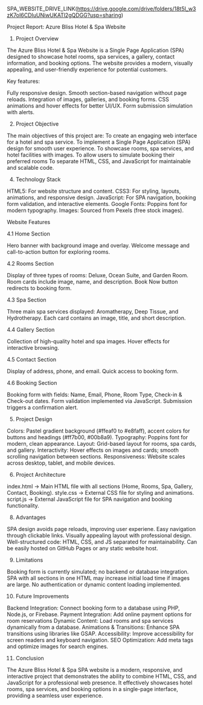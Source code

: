 SPA_WEBSITE_DRIVE_LINK(https://drive.google.com/drive/folders/18t5I_w3zK7oI6CDIuUNiwUKATl2gQDGG?usp=sharing)

Project Report: Azure Bliss Hotel & Spa Website
1. Project Overview
   
The Azure Bliss Hotel & Spa Website is a Single Page Application (SPA) designed to showcase hotel rooms, spa services, a gallery, contact information, and booking options. The website provides a modern, visually appealing, and user-friendly experience for potential customers.

Key features:

Fully responsive design.
Smooth section-based navigation without page reloads.
Integration of images, galleries, and booking forms.
CSS animations and hover effects for better UI/UX.
Form submission simulation with alerts.

2. Project Objective

The main objectives of this project are:
To create an engaging web interface for a hotel and spa service.
To implement a Single Page Application (SPA) design for smooth user experience.
To showcase rooms, spa services, and hotel facilities with images.
To allow users to simulate booking their preferred rooms
To separate HTML, CSS, and JavaScript for maintainable and scalable code.

4. Technology Stack
   
HTML5: For website structure and content.
CSS3: For styling, layouts, animations, and responsive design.
JavaScript: For SPA navigation, booking form validation, and interactive elements.
Google Fonts: Poppins font for modern typography.
Images: Sourced from Pexels (free stock images).

 Website Features
   
4.1 Home Section

Hero banner with background image and overlay.
Welcome message and call-to-action button for exploring rooms.

4.2 Rooms Section

Display of three types of rooms: Deluxe, Ocean Suite, and Garden Room.
Room cards include image, name, and description.
Book Now button redirects to booking form.

4.3 Spa Section

Three main spa services displayed: Aromatherapy, Deep Tissue, and Hydrotherapy.
Each card contains an image, title, and short description.

4.4 Gallery Section

Collection of high-quality hotel and spa images.
Hover effects for interactive browsing.

4.5 Contact Section

Display of address, phone, and email.
Quick access to booking form.

4.6 Booking Section

Booking form with fields: Name, Email, Phone, Room Type, Check-in & Check-out dates.
Form validation implemented via JavaScript.
Submission triggers a confirmation alert.

5. Project Design
   
Colors: Pastel gradient background (#ffeaf0 to #e8faff), accent colors for buttons and headings (#ff7b00, #00b8a9).
Typography: Poppins font for modern, clean appearance.
Layout: Grid-based layout for rooms, spa cards, and gallery.
Interactivity: Hover effects on images and cards; smooth scrolling navigation between sections.
Responsiveness: Website scales across desktop, tablet, and mobile devices.

6. Project Architecture
   
index.html → Main HTML file with all sections (Home, Rooms, Spa, Gallery, Contact, Booking).
style.css → External CSS file for styling and animations.
script.js → External JavaScript file for SPA navigation and booking functionality.

8. Advantages
   
SPA design avoids page reloads, improving user experiene.
Easy navigation through clickable links.
Visually appealing layout with professional design.
Well-structured code: HTML, CSS, and JS separated for maintainability.
Can be easily hosted on GitHub Pages or any static website host.

9. Limitations
    
Booking form is currently simulated; no backend or database integration.
SPA with all sections in one HTML may increase initial load time if images are large.
No authentication or dynamic content loading implemented.

10. Future Improvements
    
Backend Integration: Connect booking form to a database using PHP, Node.js, or Firebase.
Payment Integration: Add online payment options for room reservations
Dynamic Content: Load rooms and spa services dynamically from a database.
Animations & Transitions: Enhance SPA transitions using libraries like GSAP.
Accessibility: Improve accessibility for screen readers and keyboard navigation.
SEO Optimization: Add meta tags and optimize images for search engines.

11. Conclusion
    
The Azure Bliss Hotel & Spa SPA website is a modern, responsive, and interactive project that demonstrates the ability to combine HTML, CSS, and JavaScript for a professional web presence. It effectively showcases hotel rooms, spa services, and booking options in a single-page interface, providing a seamless user experience.
